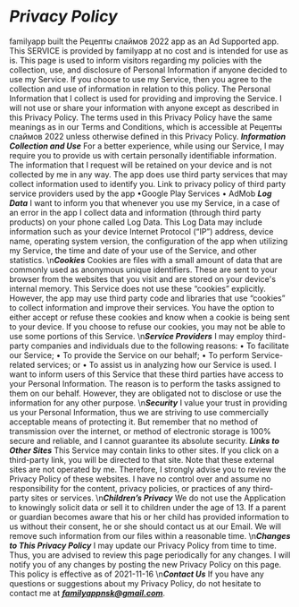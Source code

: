 # <b><i>Privacy Policy</i></b>
familyapp built the Рецепты слаймов 2022 app as an Ad Supported app. This SERVICE is provided by familyapp at no cost and is intended for use as is.
This page is used to inform visitors regarding my policies with the collection, use, and disclosure of Personal Information if anyone decided to use my Service.
If you choose to use my Service, then you agree to the collection and use of information in relation to this policy. The Personal Information that I collect is used for providing and improving the Service. I will not use or share your information with anyone except as described in this Privacy Policy.
The terms used in this Privacy Policy have the same meanings as in our Terms and Conditions, which is accessible at Рецепты слаймов 2022 unless otherwise defined in this Privacy Policy. 
<b><i>Information Collection and Use</i></b>
For a better experience, while using our Service, I may require you to provide us with certain personally identifiable information. The information that I request will be retained on your device and is not collected by me in any way.
The app does use third party services that may collect information used to identify you.
Link to privacy policy of third party service providers used by the app
•Google Play Services
•	AdMob
<b><i>Log Data</i></b>
I want to inform you that whenever you use my Service, in a case of an error in the app I collect data and information (through third party products) on your phone called Log Data. This Log Data may include information such as your device Internet Protocol (“IP”) address, device name, operating system version, the configuration of the app when utilizing my Service, the time and date of your use of the Service, and other statistics.
\n<b><i>Cookies</i></b>
Cookies are files with a small amount of data that are commonly used as anonymous unique identifiers. These are sent to your browser from the websites that you visit and are stored on your device\'s internal memory.
This Service does not use these “cookies” explicitly. However, the app may use third party code and libraries that use “cookies” to collect information and improve their services. You have the option to either accept or refuse these cookies and know when a cookie is being sent to your device. If you choose to refuse our cookies, you may not be able to use some portions of this Service.
\n<b><i>Service Providers</i></b>
I may employ third-party companies and individuals due to the following reasons:
•	To facilitate our Service;
•	To provide the Service on our behalf;
•	To perform Service-related services; or
•	To assist us in analyzing how our Service is used.
I want to inform users of this Service that these third parties have access to your Personal Information. The reason is to perform the tasks assigned to them on our behalf. However, they are obligated not to disclose or use the information for any other purpose.
\n<b><i>Security</i></b>
I value your trust in providing us your Personal Information, thus we are striving to use commercially acceptable means of protecting it. But remember that no method of transmission over the internet, or method of electronic storage is 100% secure and reliable, and I cannot guarantee its absolute security.
<b><i>Links to Other Sites</i></b>
This Service may contain links to other sites. If you click on a third-party link, you will be directed to that site. Note that these external sites are not operated by me. Therefore, I strongly advise you to review the Privacy Policy of these websites. I have no control over and assume no responsibility for the content, privacy policies, or practices of any third-party sites or services.
\n<b><i>Children’s Privacy</i></b>
We do not use the Application to knowingly solicit data or sell it to children under the age of 13. If a parent or guardian becomes aware that his or her child has provided information to us without their consent, he or she should contact us at our Email.
We will remove such information from our files within a reasonable time.
\n<b><i>Changes to This Privacy Policy</i></b>
I may update our Privacy Policy from time to time. Thus, you are advised to review this page periodically for any changes. I will notify you of any changes by posting the new Privacy Policy on this page.
This policy is effective as of 2021-11-16
\n<b><i>Contact Us</i></b>
If you have any questions or suggestions about my Privacy Policy, do not hesitate to contact me at <b><i>familyappnsk@gmail.com</i></b>.
